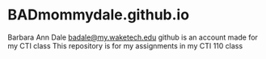 # BADmommydale.github.io
Barbara Ann Dale
badale@my.waketech.edu
github is an account made for my CTI class
This repository is for my assignments in my CTI 110 class